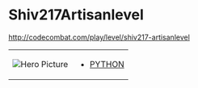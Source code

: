 # Shiv217Artisanlevel 

http://codecombat.com/play/level/shiv217-artisanlevel
<table>
<tr>
<td>

![Hero Picture](hero.png?raw=true "Hero Picture")

</td>
<td>
<ul>
<li>

[PYTHON](Shiv217Artisanlevel.py)

</li>
</td>
</tr>
<table>
